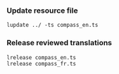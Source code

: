 ### Update resource file

    lupdate ../ -ts compass_en.ts

### Release reviewed translations

    lrelease compass_en.ts
    lrelease compass_fr.ts
